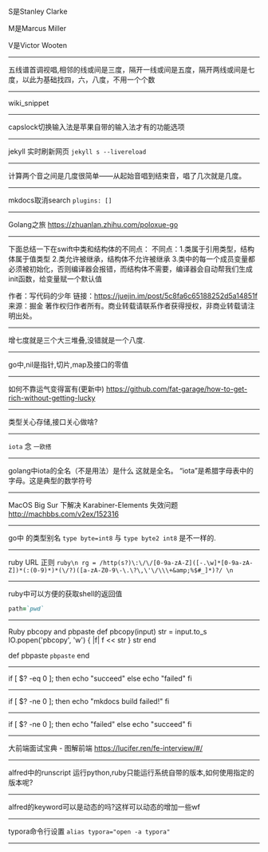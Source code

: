 #    
S是Stanley Clarke

M是Marcus Miller

V是Victor Wooten
___
五线谱首调视唱,相邻的线或间是三度，隔开一线或间是五度，隔开两线或间是七度，以此为基础找四，六，八度，不用一个个数
___
wiki_snippet
___
capslock切换输入法是苹果自带的输入法才有的功能选项
___
jekyll 实时刷新网页 `jekyll s --livereload`
___
计算两个音之间是几度很简单——从起始音唱到结束音，唱了几次就是几度。
___
mkdocs取消search `plugins: []`
___
Golang之旅 https://zhuanlan.zhihu.com/poloxue-go
___
下面总结一下在swift中类和结构体的不同点：
不同点：1.类属于引用类型，结构体属于值类型
2.类允许被继承，结构体不允许被继承
3.类中的每一个成员变量都必须被初始化，否则编译器会报错，而结构体不需要，编译器会自动帮我们生成init函数，给变量赋一个默认值

作者：写代码的少年
链接：https://juejin.im/post/5c8fa6c65188252d5a14851f
来源：掘金
著作权归作者所有。商业转载请联系作者获得授权，非商业转载请注明出处。
___
增七度就是三个大三堆叠,没错就是一个八度.
___
go中,nil是指针,切片,map及接口的零值
___
如何不靠运气变得富有(更新中) https://github.com/fat-garage/how-to-get-rich-without-getting-lucky
___
类型关心存储,接口关心做啥?
___
`iota` 念 `一欧搭`
___
golang中iota的全名（不是用法）是什么 这就是全名。 “iota”是希腊字母表中的字母。这是典型的数学符号
___
MacOS Big Sur 下解决 Karabiner-Elements 失效问题 http://machbbs.com/v2ex/152316
___
go中 的类型别名 `type byte=int8` 与 `type byte2 int8` 是不一样的.
___
ruby URL 正则  ```ruby\n rg = /http(s?)\:\/\/[0-9a-zA-Z]([-.\w]*[0-9a-zA-Z])*(:(0-9)*)*(\/?)([a-zA-Z0-9\-\.\?\,\'\/\\\+&amp;%$#_]*)?/ \n```
___
ruby中可以方便的获取shell的返回值  
```ruby
path=`pwd`
```
___
Ruby pbcopy and pbpaste def pbcopy(input)
  str = input.to_s
  IO.popen('pbcopy', 'w') { |f| f << str }
  str
end

def pbpaste
  `pbpaste`
end
___
if [ $? -eq 0 ]; then
    echo "succeed"
else
    echo "failed"
fi
___


if [ $? -ne 0 ]; then
    echo "mkdocs build failed!"
fi
___
if [ $? -ne 0 ]; then
    echo "failed"
else
    echo "succeed"
fi
___
大前端面试宝典 - 图解前端 https://lucifer.ren/fe-interview/#/
___
alfred中的runscript 运行python,ruby只能运行系统自带的版本,如何使用指定的版本呢?
___
alfred的keyword可以是动态的吗?这样可以动态的增加一些wf
___
typora命令行设置 `alias typora="open -a typora"`

___
